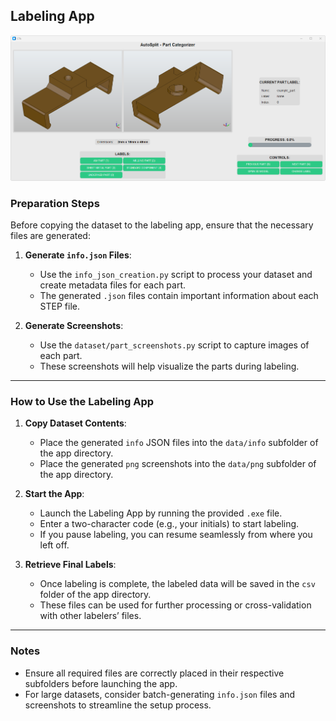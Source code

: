 ## Labeling App
![Labeling App](Images/Labeling_App.png)


### Preparation Steps
Before copying the dataset to the labeling app, ensure that the necessary files are generated:

1. **Generate `info.json` Files**:
   - Use the `info_json_creation.py` script to process your dataset and create metadata files for each part.
   - The generated `.json` files contain important information about each STEP file.

2. **Generate Screenshots**:
   - Use the `dataset/part_screenshots.py` script to capture images of each part.
   - These screenshots will help visualize the parts during labeling.

---

### How to Use the Labeling App

1. **Copy Dataset Contents**:
   - Place the generated `info` JSON files into the `data/info` subfolder of the app directory.
   - Place the generated `png` screenshots into the `data/png` subfolder of the app directory.

2. **Start the App**:
   - Launch the Labeling App by running the provided `.exe` file.
   - Enter a two-character code (e.g., your initials) to start labeling.
   - If you pause labeling, you can resume seamlessly from where you left off.

3. **Retrieve Final Labels**:
   - Once labeling is complete, the labeled data will be saved in the `csv` folder of the app directory.
   - These files can be used for further processing or cross-validation with other labelers’ files.

---

### Notes
- Ensure all required files are correctly placed in their respective subfolders before launching the app.
- For large datasets, consider batch-generating `info.json` files and screenshots to streamline the setup process.

